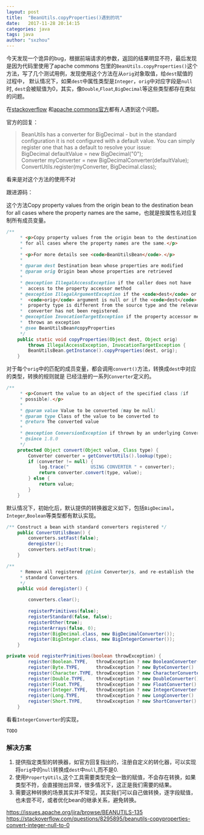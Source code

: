 ```yaml
---
layout: post
title:  "BeanUtils.copyProperties()遇到的坑"
date:   2017-11-28 20:14:15
categories: java
tags: java
author: "sxzhou"
---
```


今天发现一个诡异的bug，根据前端请求的参数，返回的结果明显不符，最后发现是因为代码里使用了apache commons
包里的`BeanUtils.copyProperties()`这个方法，写了几个测试用例，发现使用这个方法在从`orig`对象取值，给`dest`赋值的过程中，
默认情况下，如果`dest`中属性类型是`Integer`，`orig`中对应字段是`null`时, `dest`会被赋值为0，其实，像`Double`,`Float`,`BigDecimal`等这些类型都存在类似的问题。  
  

在[stackoverflow](https://stackoverflow.com/questions/8295895/beanutils-copyproperties-convert-integer-null-to-0)
和[apache commons官方](https://issues.apache.org/jira/browse/BEANUTILS-135)都有人遇到这个问题。  

官方的回复：
>BeanUtils has a converter for BigDecimal - but in the standard configuration it is not configured with a default value. You can simply register one that has a default to resolve your issue:  
>BigDecimal defaultValue = new BigDecimal("0");  
>Converter myConverter = new BigDecimalConverter(defaultValue);  
>ConvertUtils.register(myConverter, BigDecimal.class);

看来是对这个方法的使用不对  

跟进源码：  

这个方法Copy property values from the origin bean to the destination bean for all cases where the property names are the same，也就是按属性名对应复制所有成员变量。  
```java
/**
     * <p>Copy property values from the origin bean to the destination bean
     * for all cases where the property names are the same.</p>
     *
     * <p>For more details see <code>BeanUtilsBean</code>.</p>
     *
     * @param dest Destination bean whose properties are modified
     * @param orig Origin bean whose properties are retrieved
     *
     * @exception IllegalAccessException if the caller does not have
     *  access to the property accessor method
     * @exception IllegalArgumentException if the <code>dest</code> or
     *  <code>orig</code> argument is null or if the <code>dest</code> 
     *  property type is different from the source type and the relevant
     *  converter has not been registered.
     * @exception InvocationTargetException if the property accessor method
     *  throws an exception
     * @see BeanUtilsBean#copyProperties
     */
    public static void copyProperties(Object dest, Object orig)
        throws IllegalAccessException, InvocationTargetException {
        BeanUtilsBean.getInstance().copyProperties(dest, orig);
    }
```
对于每个`orig`中的匹配的成员变量，都会调用`convert()`方法，转换成`dest`中对应的类型，转换的规则就是
已经注册的一系列`Converter`定义的。  
    
```java
/**
     * <p>Convert the value to an object of the specified class (if
     * possible).</p>
     *
     * @param value Value to be converted (may be null)
     * @param type Class of the value to be converted to
     * @return The converted value
     *
     * @exception ConversionException if thrown by an underlying Converter
     * @since 1.8.0
     */
    protected Object convert(Object value, Class type) {
        Converter converter = getConvertUtils().lookup(type);
        if (converter != null) {
            log.trace("        USING CONVERTER " + converter);
            return converter.convert(type, value);
        } else {
            return value;
        }
    }
```
默认情况下，初始化后，默认提供的转换器定义如下，包括`BigDecimal`，`Integer`,`Boolean`等类型都有默认实现。  
```java
/** Construct a bean with standard converters registered */
    public ConvertUtilsBean() {
        converters.setFast(false);   
        deregister();
        converters.setFast(true);
    }
```    
```java
/**
     * Remove all registered {@link Converter}s, and re-establish the
     * standard Converters.
     */
    public void deregister() {

        converters.clear();
        
        registerPrimitives(false);
        registerStandard(false, false);
        registerOther(true);
        registerArrays(false, 0);
        register(BigDecimal.class, new BigDecimalConverter());
        register(BigInteger.class, new BigIntegerConverter());
    }
```  
```java
private void registerPrimitives(boolean throwException) {
        register(Boolean.TYPE,   throwException ? new BooleanConverter()    : new BooleanConverter(Boolean.FALSE));
        register(Byte.TYPE,      throwException ? new ByteConverter()       : new ByteConverter(ZERO));
        register(Character.TYPE, throwException ? new CharacterConverter()  : new CharacterConverter(SPACE));
        register(Double.TYPE,    throwException ? new DoubleConverter()     : new DoubleConverter(ZERO));
        register(Float.TYPE,     throwException ? new FloatConverter()      : new FloatConverter(ZERO));
        register(Integer.TYPE,   throwException ? new IntegerConverter()    : new IntegerConverter(ZERO));
        register(Long.TYPE,      throwException ? new LongConverter()       : new LongConverter(ZERO));
        register(Short.TYPE,     throwException ? new ShortConverter()      : new ShortConverter(ZERO));
    }
```
看看`IntegerConverter`的实现，
```java
TODO
```

### 解决方案
1. 提供指定类型的转换器，如官方回复指出的，注册自定义的转化器，可以实现将`orig`中的`null`转换成`dest`中`null`,而不是0.
2. 使用`PropertyUtils`,这个工具需要类型完全一致的赋值，不会存在转换，如果类型不符，会直接抛出异常，很多情况下，这正是我们需要的结果。
3. 需要这种转换的场景其实并不常见，其实我们可以自己做转换，逐字段赋值，也未尝不可，或者优化bean的继承关系，避免转换。
    
https://issues.apache.org/jira/browse/BEANUTILS-135
https://stackoverflow.com/questions/8295895/beanutils-copyproperties-convert-integer-null-to-0
